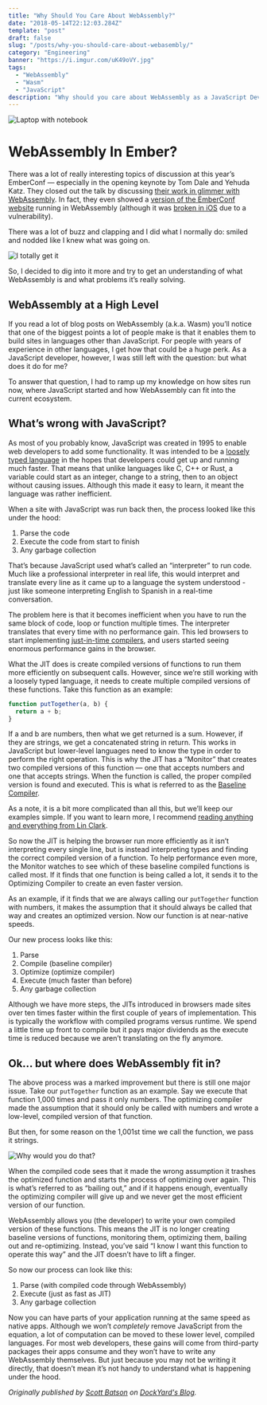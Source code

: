 ```yaml
---
title: "Why Should You Care About WebAssembly?"
date: "2018-05-14T22:12:03.284Z"
template: "post"
draft: false
slug: "/posts/why-you-should-care-about-webasembly/"
category: "Engineering"
banner: "https://i.imgur.com/uK49oVY.jpg"
tags:
  - "WebAssembly"
  - "Wasm"
  - "JavaScript"
description: "Why should you care about WebAssembly as a JavaScript Developer?"
---
```


![Laptop with notebook](https://i.imgur.com/uK49oVY.jpg)

# WebAssembly In Ember?
There was a lot of really interesting topics of discussion at this year’s EmberConf — especially in the opening keynote by Tom Dale and Yehuda Katz. They closed out the talk by discussing [their work in glimmer with WebAssembly](https://youtu.be/NhtpXs0ZtUc?t=35m54s). In fact, they even showed a [version of the EmberConf website](https://schedule-wasm.emberconf.com/) running in WebAssembly (although it was [broken in iOS](https://www.construct.net/blogs/construct-official-blog-1/apple-broke-webassembly-and-are-leaving-it-broken-898) due to a vulnerability).

There was a lot of buzz and clapping and I did what I normally do: smiled and nodded like I knew what was going on.

![I totally get it](https://media.giphy.com/media/jyPlIQ7VGsLXQyEweP/giphy.gif)

So, I decided to dig into it more and try to get an understanding of what WebAssembly is and what problems it’s really solving.

## WebAssembly at a High Level
If you read a lot of blog posts on WebAssembly (a.k.a. Wasm) you’ll notice that one of the biggest points a lot of people make is that it enables them to build sites in languages other than JavaScript. For people with years of experience in other languages, I get how that could be a huge perk. As a JavaScript developer, however, I was still left with the question: but what does it do for me?

To answer that question, I had to ramp up my knowledge on how sites run now, where JavaScript started and how WebAssembly can fit into the current ecosystem.

## What’s wrong with JavaScript?
As most of you probably know, JavaScript was created in 1995 to enable web developers to add some functionality. It was intended to be a [loosely typed language](https://www.computerhope.com/jargon/l/looslang.htm) in the hopes that developers could get up and running much faster. That means that unlike languages like C, C++ or Rust, a variable could start as an integer, change to a string, then to an object without causing issues. Although this made it easy to learn, it meant the language was rather inefficient.

When a site with JavaScript was run back then, the process looked like this under the hood:

1. Parse the code
1. Execute the code from start to finish
1. Any garbage collection

That’s because JavaScript used what’s called an “interpreter” to run code. Much like a professional interpreter in real life, this would interpret and translate every line as it came up to a language the system understood - just like someone interpreting English to Spanish in a real-time conversation.

The problem here is that it becomes inefficient when you have to run the same block of code, loop or function multiple times. The interpreter translates that every time with no performance gain. This led browsers to start implementing [just-in-time compilers](https://en.wikipedia.org/wiki/Just-in-time_compilation), and users started seeing enormous performance gains in the browser.

What the JIT does is create compiled versions of functions to run them more efficiently on subsequent calls. However, since we’re still working with a loosely typed language, it needs to create multiple compiled versions of these functions. Take this function as an example:

```javascript
function putTogether(a, b) {
  return a + b;
}
```

If a and b are numbers, then what we get returned is a sum. However, if they are strings, we get a concatenated string in return. This works in JavaScript but lower-level languages need to know the type in order to perform the right operation. This is why the JIT has a “Monitor” that creates two compiled versions of this function — one that accepts numbers and one that accepts strings. When the function is called, the proper compiled version is found and executed. This is what is referred to as the [Baseline Compiler](https://blog.mozilla.org/javascript/2013/04/05/the-baseline-compiler-has-landed/).

As a note, it is a bit more complicated than all this, but we’ll keep our examples simple. If you want to learn more, I recommend [reading anything and everything from Lin Clark](https://hacks.mozilla.org/2017/02/a-crash-course-in-just-in-time-jit-compilers/).

So now the JIT is helping the browser run more efficiently as it isn’t interpreting every single line, but is instead interpreting types and finding the correct compiled version of a function. To help performance even more, the Monitor watches to see which of these baseline compiled functions is called most. If it finds that one function is being called a lot, it sends it to the Optimizing Compiler to create an even faster version.

As an example, if it finds that we are always calling our `putTogether` function with numbers, it makes the assumption that it should always be called that way and creates an optimized version. Now our function is at near-native speeds.

Our new process looks like this:

1. Parse
1. Compile (baseline compiler)
1. Optimize (optimize compiler)
1. Execute (much faster than before)
1. Any garbage collection

Although we have more steps, the JITs introduced in browsers made sites over ten times faster within the first couple of years of implementation. This is typically the workflow with compiled programs versus runtime. We spend a little time up front to compile but it pays major dividends as the execute time is reduced because we aren’t translating on the fly anymore.

## Ok… but where does WebAssembly fit in?
The above process was a marked improvement but there is still one major issue. Take our `putTogether` function as an example. Say we execute that function 1,000 times and pass it only numbers. The optimizing compiler made the assumption that it should only be called with numbers and wrote a low-level, compiled version of that function.

But then, for some reason on the 1,001st time we call the function, we pass it strings.

![Why would you do that?](https://media.giphy.com/media/Yj7m9DaV3sKjJMEEzw/giphy.gif)

When the compiled code sees that it made the wrong assumption it trashes the optimized function and starts the process of optimizing over again. This is what’s referred to as “bailing out,” and if it happens enough, eventually the optimizing compiler will give up and we never get the most efficient version of our function.

WebAssembly allows you (the developer) to write your own compiled version of these functions. This means the JIT is no longer creating baseline versions of functions, monitoring them, optimizing them, bailing out and re-optimizing. Instead, you’ve said “I know I want this function to operate this way” and the JIT doesn’t have to lift a finger.

So now our process can look like this:

1. Parse (with compiled code through WebAssembly)
1. Execute (just as fast as JIT)
1. Any garbage collection

Now you can have parts of your application running at the same speed as native apps. Although we won’t _completely_ remove JavaScript from the equation, a lot of computation can be moved to these lower level, compiled languages. For most web developers, these gains will come from third-party packages their apps consume and they won’t have to write any WebAssembly themselves. But just because you may not be writing it directly, that doesn’t mean it’s not handy to understand what is happening under the hood.

*Originally published by [Scott Batson](https://github.com/sbatson5) on [DockYard's Blog](https://dockyard.com/blog/2018/05/14/intro-to-web-assembly).*
